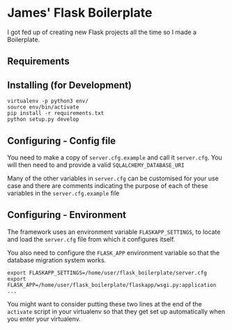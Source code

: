 # James' Flask Boilerplate

I got fed up of creating new Flask projects all the time so I made a Boilerplate.


## Requirements




## Installing (for Development)

```shell
virtualenv -p python3 env/
source env/bin/activate
pip install -r requirements.txt
python setup.py develop

```

## Configuring - Config file

You need to make a copy of `server.cfg.example` and call it `server.cfg`.
You will then need to and provide a valid `SQLALCHEMY_DATABASE_URI`

Many of the other variables in `server.cfg` can be customised for your use case
and there are comments indicating the purpose of each of these variables in
the `server.cfg.example` file

## Configuring - Environment

The framework uses an environment variable `FLASKAPP_SETTINGS`, to locate and
load the `server.cfg` file from which it configures itself.

You also need to configure the `FLASK_APP` environment variable so that the
database migration system works.

```shell
export FLASKAPP_SETTINGS=/home/user/flask_boilerplate/server.cfg
export FLASK_APP=/home/user/flask_boilerplate/flaskapp/wsgi.py:application
...
```

You might want to consider putting these two lines at the end of the `activate`
script in your virtualenv so that they get set up automatically when you enter
your virtualenv.
